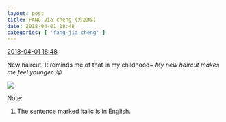 ```yaml
---
layout: post
title: FANG Jia-cheng (方加成)
date: 2018-04-01 18:48
categories: [ 'fang-jia-cheng' ]
---
```


<div class="weibo-info">
  <a href="https://weibo.com/6505661195/Ga6756GMy">2018-04-01 18:48</a>
</div>

New haircut. It reminds me of that in my childhood~ *My new haircut makes me feel younger.* :stuck_out_tongue_winking_eye:

<!-- more -->

<a href="http://wx2.sinaimg.cn/mw690/0076h5Fhgy1fpxcklyrgoj30u01hcb29.jpg">
  <img class="weibo-pic-preview" src="http://wx2.sinaimg.cn/orj360/0076h5Fhgy1fpxcklyrgoj30u01hcb29.jpg" />
</a>

Note:
1. The sentence marked italic is in English.
